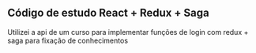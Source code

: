 ## Código de estudo React + Redux + Saga 

Utilizei a api de um curso para implementar funções de login
com redux + saga para fixação de conhecimentos